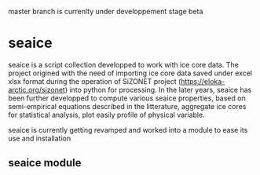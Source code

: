 master branch is currenlty under developpement stage beta

# seaice
seaice is a script collection developped to work with ice core data. The project origined with the need of importing ice core data saved under excel xlsx format during the operation of SiZONET project (https://eloka-arctic.org/sizonet) into python for processing. In the later years, seaice has been further developped to compute various seaice properties, based on semi-empirical equations described in the litterature, aggregate ice cores for statistical analysis, plot easily profile of physical variable.

seaice is currently getting revamped and worked into a module to ease its use and installation

## seaice module
